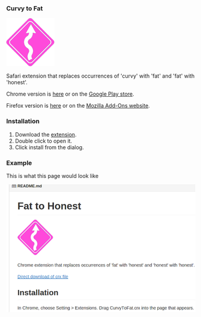 ### Curvy to Fat

![Curvy to fat](/icon-128.png?raw=true "Curvy To Fat")

Safari extension that replaces occurrences of 'curvy' with 'fat' and 'fat' with 'honest'.

Chrome version is [here](https://github.com/DontBelieveTheByte/CurvyToFat) or on the [Google Play store](https://chrome.google.com/webstore/detail/curvy-to-fat/djfiplfmndogeagnelpbjjnglflialbg).

Firefox version is [here](https://github.com/DontBelieveTheByte/CurvyToFat-firefox) or on the [Mozilla Add-Ons website](https://addons.mozilla.org/en-US/firefox/addon/curvytofat/).

### Installation

1. Download the [extension](/CurvyToFat.safariextz?raw=true).
2. Double click to open it.
3. Click install from the dialog.

### Example

This is what this page would look like

![Screenshot](/screenshot.png?raw=true "Screenshot")
